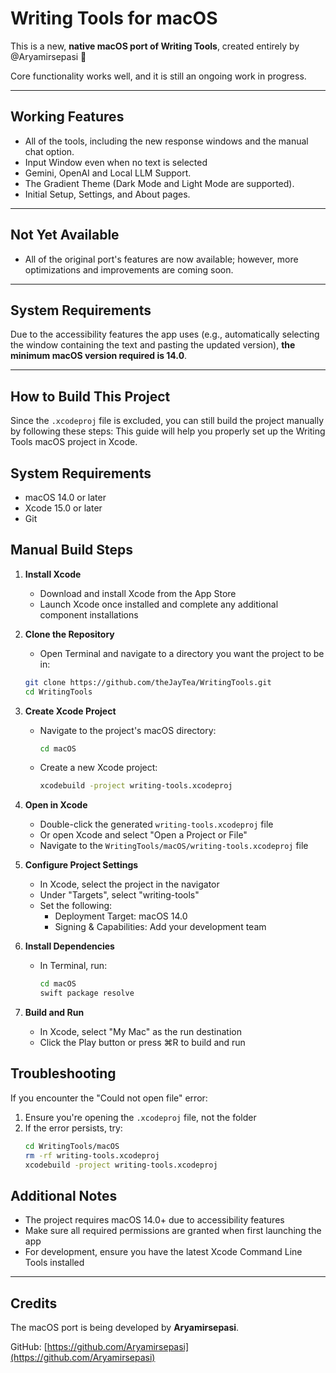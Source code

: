 # Writing Tools for macOS

This is a new, **native macOS port of Writing Tools**, created entirely by @Aryamirsepasi 🎉

Core functionality works well, and it is still an ongoing work in progress.

---

## Working Features
- All of the tools, including the new response windows and the manual chat option.
- Input Window even when no text is selected
- Gemini, OpenAI and Local LLM Support.
- The Gradient Theme (Dark Mode and Light Mode are supported).
- Initial Setup, Settings, and About pages.

---

## Not Yet Available
- All of the original port's features are now available; however, more optimizations and improvements are coming soon.

---

## System Requirements
Due to the accessibility features the app uses (e.g., automatically selecting the window containing the text and pasting the updated version), **the minimum macOS version required is 14.0**.

---

## How to Build This Project

Since the `.xcodeproj` file is excluded, you can still build the project manually by following these steps:
This guide will help you properly set up the Writing Tools macOS project in Xcode.

## System Requirements
- macOS 14.0 or later
- Xcode 15.0 or later
- Git

## Manual Build Steps

1. **Install Xcode**
   - Download and install Xcode from the App Store
   - Launch Xcode once installed and complete any additional component installations

2. **Clone the Repository**
   - Open Terminal and navigate to a directory you want the project to be in:
   ```bash
   git clone https://github.com/theJayTea/WritingTools.git
   cd WritingTools
   ```

3. **Create Xcode Project**
   - Navigate to the project's macOS directory:
     ```bash
     cd macOS
     ```
   - Create a new Xcode project:
     ```bash
     xcodebuild -project writing-tools.xcodeproj
     ```

4. **Open in Xcode**
   - Double-click the generated `writing-tools.xcodeproj` file
   - Or open Xcode and select "Open a Project or File"
   - Navigate to the `WritingTools/macOS/writing-tools.xcodeproj` file

5. **Configure Project Settings**
   - In Xcode, select the project in the navigator
   - Under "Targets", select "writing-tools"
   - Set the following:
     - Deployment Target: macOS 14.0
     - Signing & Capabilities: Add your development team

6. **Install Dependencies**
   - In Terminal, run:
     ```bash
     cd macOS
     swift package resolve
     ```

7. **Build and Run**
   - In Xcode, select "My Mac" as the run destination
   - Click the Play button or press ⌘R to build and run

## Troubleshooting

If you encounter the "Could not open file" error:
1. Ensure you're opening the `.xcodeproj` file, not the folder
2. If the error persists, try:
   ```bash
   cd WritingTools/macOS
   rm -rf writing-tools.xcodeproj
   xcodebuild -project writing-tools.xcodeproj
   ```

## Additional Notes
- The project requires macOS 14.0+ due to accessibility features
- Make sure all required permissions are granted when first launching the app
- For development, ensure you have the latest Xcode Command Line Tools installed

---

## Credits

The macOS port is being developed by **Aryamirsepasi**.

GitHub: [https://github.com/Aryamirsepasi](https://github.com/Aryamirsepasi)

